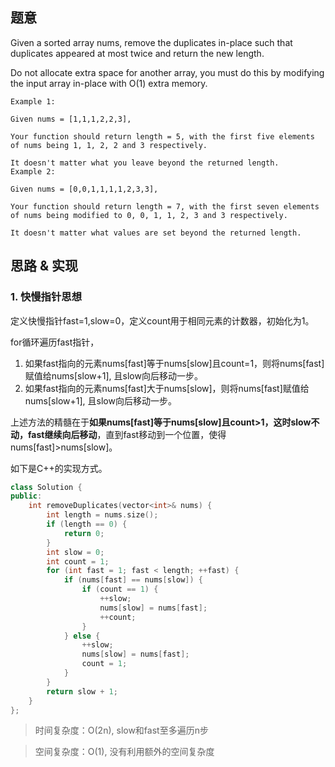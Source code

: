 ## 题意
Given a sorted array nums, remove the duplicates in-place such that duplicates appeared at most twice and return the new length.

Do not allocate extra space for another array, you must do this by modifying the input array in-place with O(1) extra memory.
```
Example 1:

Given nums = [1,1,1,2,2,3],

Your function should return length = 5, with the first five elements of nums being 1, 1, 2, 2 and 3 respectively.

It doesn't matter what you leave beyond the returned length.
Example 2:

Given nums = [0,0,1,1,1,1,2,3,3],

Your function should return length = 7, with the first seven elements of nums being modified to 0, 0, 1, 1, 2, 3 and 3 respectively.

It doesn't matter what values are set beyond the returned length.
```
## 思路 & 实现

### 1. 快慢指针思想
定义快慢指针fast=1,slow=0，定义count用于相同元素的计数器，初始化为1。

for循环遍历fast指针，

1. 如果fast指向的元素nums[fast]等于nums[slow]且count=1，则将nums[fast]赋值给nums[slow+1], 且slow向后移动一步。
2. 如果fast指向的元素nums[fast]大于nums[slow]，则将nums[fast]赋值给nums[slow+1], 且slow向后移动一步。 

上述方法的精髓在于**如果nums[fast]等于nums[slow]且count>1，这时slow不动，fast继续向后移动**，直到fast移动到一个位置，使得nums[fast]>nums[slow]。

如下是C++的实现方式。

```C++
class Solution {
public:
    int removeDuplicates(vector<int>& nums) {
        int length = nums.size();
        if (length == 0) {
            return 0;
        }
        int slow = 0;
        int count = 1;
        for (int fast = 1; fast < length; ++fast) {
            if (nums[fast] == nums[slow]) {
                if (count == 1) {
                    ++slow;
                    nums[slow] = nums[fast];
                    ++count;
                }
            } else {
                ++slow;
                nums[slow] = nums[fast];
                count = 1;
            }
        }
        return slow + 1;
    }
};
```

> 时间复杂度：O(2n), slow和fast至多遍历n步

> 空间复杂度：O(1), 没有利用额外的空间复杂度


